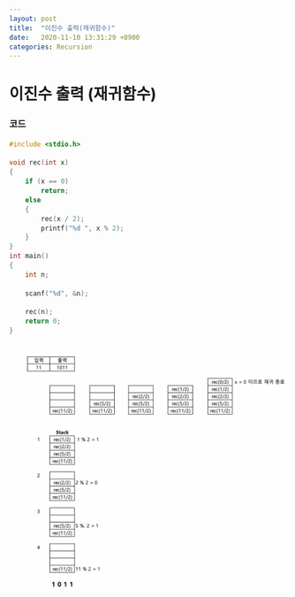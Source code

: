```yaml
---
layout: post
title:  "이진수 출력(재귀함수)"
date:   2020-11-10 13:31:29 +0900
categories: Recursion
---
```

# 이진수 출력 (재귀함수)

### 코드

```c
#include <stdio.h>

void rec(int x)
{
    if (x == 0)
        return;
    else
    {
        rec(x / 2);
        printf("%d ", x % 2);
    }
}
int main()
{
    int n;

    scanf("%d", &n);

    rec(n);
    return 0;
}
```


<br/>
<img src="/public/img/57.png" style="zoom:53%;"  />
<br/>
